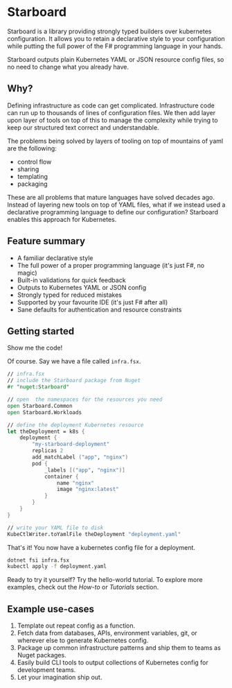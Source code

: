 # Starboard

Starboard is a library providing strongly typed builders over kubernetes configuration. It allows you to retain a declarative style to your configuration while putting the full power of the F# programming language in your hands.

Starboard outputs plain Kubernetes YAML or JSON resource config files, so no need to change what you already have.

## Why?

Defining infrastructure as code can get complicated. Infrastructure code can run up to thousands of lines of configuration files. We then add layer upon layer of tools on top of this to manage the complexity while trying to keep our structured text correct and understandable.

The problems being solved by layers of tooling on top of mountains of yaml are the following:

- control flow
- sharing
- templating
- packaging

These are all problems that mature languages have solved decades ago. Instead of layering new tools on top of YAML files, what if we instead used a declarative programming language to define our configuration? Starboard enables this approach for Kubernetes.

## Feature summary

- A familiar declarative style
- The full power of a proper programming language (it's just F#, no magic)
- Built-in validations for quick feedback
- Outputs to Kubernetes YAML or JSON config
- Strongly typed for reduced mistakes
- Supported by your favourite IDE (it's just F# after all)
- Sane defaults for authentication and resource constraints

## Getting started

Show me the code! 

Of course. Say we have a file called `infra.fsx`.

```fsharp
// infra.fsx
// include the Starboard package from Nuget
#r "nuget:Starboard"

// open  the namespaces for the resources you need
open Starboard.Common
open Starboard.Workloads

// define the deployment Kubernetes resource
let theDeployment = k8s {
    deployment {
        "my-starboard-deployment"
        replicas 2
        add_matchLabel ("app", "nginx")
        pod {
            _labels [("app", "nginx")]
            container {
                name "nginx"
                image "nginx:latest"
            }
        }
    }
}

// write your YAML file to disk
KubeCtlWriter.toYamlFile theDeployment "deployment.yaml"
```

That's it! You now have a kubernetes config file for a deployment.

```bash
dotnet fsi infra.fsx
kubectl apply -f deployment.yaml
```

Ready to try it yourself? Try the hello-world tutorial. To explore more examples, check out the *How-to* or *Tutorials* section.

## Example use-cases

1. Template out repeat config as a function.
2. Fetch data from databases, APIs, environment variables, git, or wherever else to generate Kubernetes config.
3. Package up common infrastructure patterns and ship them to teams as Nuget packages.
4. Easily build CLI tools to output collections of Kubernetes config for development teams.
5. Let your imagination ship out.
